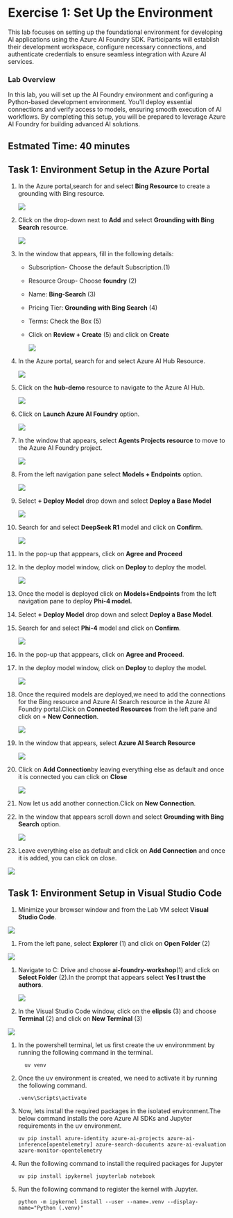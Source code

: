 # Exercise 1: Set Up the Environment

This lab focuses on setting up the foundational environment for developing AI applications using the Azure AI Foundry SDK. Participants will establish their development workspace, configure necessary connections, and authenticate credentials to ensure seamless integration with Azure AI services.

### Lab Overview

In this lab, you will set up the AI Foundry environment and configuring a Python-based development environment. You'll deploy essential connections and verify access to models, ensuring smooth execution of AI workflows. By completing this setup, you will be prepared to leverage Azure AI Foundry for building advanced AI solutions.

## Estmated Time: 40 minutes

## Task 1: Environment Setup in the Azure Portal

1. In the Azure portal,search for and select **Bing Resource** to create a grounding with Bing resource.

   ![](../images/b14.png)

1. Click on the drop-down next to **Add** and select **Grounding with Bing Search** resource.

   ![](../images/b15.png)

1. In the window that appears, fill in the following details:

   - Subscription- Choose the default Subscription.(1)
   - Resource Group- Choose **foundry** (2)
   - Name: **Bing-Search** (3)
   - Pricing Tier: **Grounding with Bing Search** (4)
   - Terms: Check the Box (5)
   - Click on **Review + Create** (5) and click on **Create**

     ![](../images/b16.png)

1. In the Azure portal, search for and select Azure AI Hub Resource.

   ![](../images/b1.png)

1. Click on the **hub-demo** resource to navigate to the Azure AI Hub.

   ![](../images/b2.png)

1. Click on **Launch Azure AI Foundry** option.

   ![](../images/b3.png)

1. In the window that appears, select **Agents Projects resource** to move to the Azure AI Foundry project.

   ![](../images/b4.png)

1. From the left navigation pane select **Models + Endpoints** option.

   ![](../images/b6.png)

1. Select **+ Deploy Model** drop down and select **Deploy a Base Model**

   ![](../images/b7.png)

1. Search for and select **DeepSeek R1** model and click on **Confirm**.

   ![](../images/b9.png)

1. In the pop-up that apppears, click on **Agree and Proceed**

1. In the deploy model window, click on **Deploy** to deploy the model.

   ![](../images/b10.png)

1. Once the model is deployed click on **Models+Endpoints** from the left navigation pane to deploy **Phi-4 model.**

1. Select **+ Deploy Model** drop down and select **Deploy a Base Model**.

1. Search for and select **Phi-4** model and click on **Confirm**.

   ![](../images/b12.png)

1. In the pop-up that apppears, click on **Agree and Proceed**.

1. In the deploy model window, click on **Deploy** to deploy the model.

   ![](../images/b13.png)

1. Once the required models are deployed,we need to add the connections for the Bing resource and Azure AI Search resource in the Azure AI Foundry portal.Click on **Connected Resources** from the left pane and click on **+ New Connection**.

   ![](../images/b17.png)

1. In the window that appears, select **Azure AI Search Resource**

   ![](../images/b18.png)

1. Click on **Add Connection**by leaving everything else as default and once it is connected you can click on **Close**

   ![](../images/b19.png)

1. Now let us add another connection.Click on **New Connection**.

1. In the window that appears scroll down and select **Grounding with Bing Search** option.

   ![](../images/b20.png)

1. Leave everything else as default and click on **Add Connection** and once it is added, you can click on close.

  ![](../images/b21.png)


## Task 1: Environment Setup in Visual Studio Code

1. Minimize your browser window and from the Lab VM select **Visual Studio Code**.

  ![](../images/b22.png)

1. From the left pane, select **Explorer** (1) and click on **Open Folder** (2)

  ![](../images/b24.png)

1. Navigate to C: Drive and choose **ai-foundry-workshop**(1) and click on **Select Folder** (2).In the prompt that appears select **Yes I trust the authors**.

   ![](../images/b25.png)

1. In the Visual Studio Code window, click on the **elipsis** (3) and choose **Terminal** (2) and click on **New Terminal** (3)

  ![](../images/b23.png)

1. In the powershell terminal, let us first create the uv environmment by running the following command in the terminal.

   ```
     uv venv
    ```

1. Once the uv environment is created, we need to activate it by running the following command.

    ```
    .venv\Scripts\activate
    ```

1. Now, lets install the required packages in the isolated environment.The below command installs the  core Azure AI SDKs and Jupyter requirements in the uv environment.

    ```
    uv pip install azure-identity azure-ai-projects azure-ai-inference[opentelemetry] azure-search-documents azure-ai-evaluation azure-monitor-opentelemetry
    ```
   
1. Run the following command to install the required packages for Jupyter 

     ```
     uv pip install ipykernel jupyterlab notebook
    ```
1. Run the following command to register the kernel with Jupyter.
  
    ```
    python -m ipykernel install --user --name=.venv --display-name="Python (.venv)"
    ```
